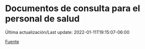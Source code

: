 # Documentos de consulta para el personal de salud

Última actualización/Last update: 2022-01-11T19:15:07-06:00

 [Fuente](https://coronavirus.gob.mx/personal-de-salud/documentos-de-consulta/)
